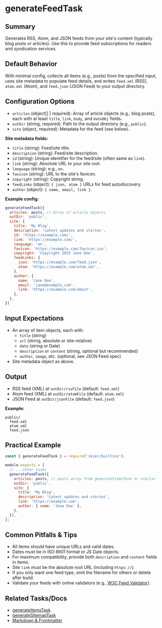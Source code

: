 # generateFeedTask

## Summary
Generates RSS, Atom, and JSON feeds from your site's content (typically blog posts or articles). Use this to provide feed subscriptions for readers and syndication services.

## Default Behavior
With minimal config, collects all items (e.g., posts) from the specified input, uses site metadata to populate feed details, and writes `feed.xml` (RSS), `atom.xml` (Atom), and `feed.json` (JSON Feed) to your output directory.

## Configuration Options
- `articles` (object[] | required): Array of article objects (e.g., blog posts), each with at least `title`, `link`, `body`, and `dateObj` fields.
- `outDir` (string, required): Path to the output directory (e.g., `public`).
- `site` (object, required): Metadata for the feed (see below).

**Site metadata fields:**
- `title` (string): Feed/site title.
- `description` (string): Feed/site description.
- `id` (string): Unique identifier for the feed/site (often same as `link`).
- `link` (string): Absolute URL to your site root.
- `language` (string): e.g., `en`.
- `favicon` (string): URL to the site's favicon.
- `copyright` (string): Copyright string.
- `feedLinks` (object): `{ json, atom }` URLs for feed autodiscovery.
- `author` (object): `{ name, email, link }`.

**Example config:**
```js
generateFeedTask({
  articles: posts, // Array of article objects
  outDir: 'public',
  site: {
    title: 'My Blog',
    description: 'Latest updates and stories',
    id: 'https://example.com/',
    link: 'https://example.com/',
    language: 'en',
    favicon: 'https://example.com/favicon.ico',
    copyright: 'Copyright 2025 Jane Doe',
    feedLinks: {
      json: 'https://example.com/feed.json',
      atom: 'https://example.com/atom.xml',
    },
    author: {
      name: 'Jane Doe',
      email: 'jane@example.com',
      link: 'https://example.com/about',
    },
  },
})
```

## Input Expectations
- An array of item objects, each with:
  - `title` (string)
  - `url` (string, absolute or site-relative)
  - `date` (string or Date)
  - `description` or `content` (string, optional but recommended)
  - `author`, `image`, etc. (optional, see JSON Feed spec)
- Site metadata object as above.

## Output
- RSS feed (XML) at `outDir/rssFile` (default: `feed.xml`)
- Atom feed (XML) at `outDir/atomFile` (default: `atom.xml`)
- JSON Feed at `outDir/jsonFile` (default: `feed.json`)

**Example:**
```
public/
  feed.xml
  atom.xml
  feed.json
```

## Practical Example
```js
const { generateFeedTask } = require('skier/builtins');

module.exports = [
  // ...other tasks
  generateFeedTask({
    articles: posts, // posts array from generateItemsTask or similar
    outDir: 'public',
    site: {
      title: 'My Blog',
      description: 'Latest updates and stories',
      link: 'https://example.com',
      author: { name: 'Jane Doe' },
    },
  }),
];
```

## Common Pitfalls & Tips
- All items should have unique URLs and valid dates.
- Dates must be in ISO 8601 format or JS Date objects.
- For maximum compatibility, provide both `description` and `content` fields in items.
- Site `link` must be the absolute root URL (including `https://`).
- If you only want one feed type, omit the filename for others or delete after build.
- Validate your feeds with online validators (e.g., [W3C Feed Validator](https://validator.w3.org/feed/)).

## Related Tasks/Docs
- [generateItemsTask](./generateItemsTask.md)
- [generateSitemapTask](./generateSitemapTask.md)
- [Markdown & Frontmatter](../markdown-frontmatter.md)
